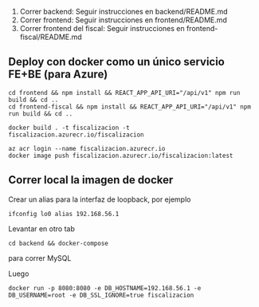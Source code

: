 1) Correr backend: Seguir instrucciones en backend/README.md
2) Correr frontend: Seguir instrucciones en frontend/README.md
3) Correr frontend del fiscal: Seguir instrucciones en frontend-fiscal/README.md


## Deploy con docker como un único servicio FE+BE (para Azure)

```
cd frontend && npm install && REACT_APP_API_URI="/api/v1" npm run build && cd ..
cd frontend-fiscal && npm install && REACT_APP_API_URI="/api/v1" npm run build && cd ..

docker build . -t fiscalizacion -t fiscalizacion.azurecr.io/fiscalizacion

az acr login --name fiscalizacion.azurecr.io
docker image push fiscalizacion.azurecr.io/fiscalizacion:latest
```

## Correr local la imagen de docker

Crear un alias para la interfaz de loopback, por ejemplo

`ifconfig lo0 alias 192.168.56.1`

Levantar en otro tab 

`cd backend && docker-compose` 

para correr MySQL 

Luego 

`docker run -p 8080:8080 -e DB_HOSTNAME=192.168.56.1 -e DB_USERNAME=root -e DB_SSL_IGNORE=true fiscalizacion`


